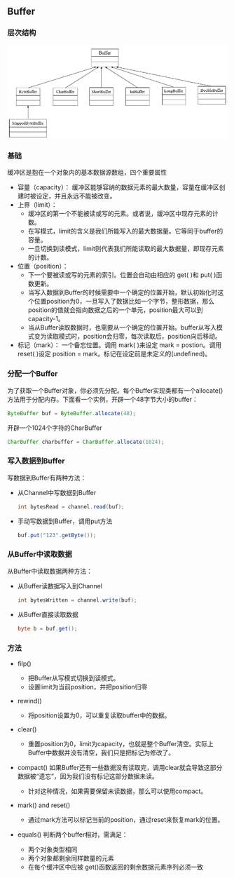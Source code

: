 ## Buffer
### 层次结构
![](./pic/Buffer层次结构图.png)
### 基础
缓冲区是抱在一个对象内的基本数据源数组，四个重要属性
* 容量（capacity）：
    缓冲区能够容纳的数据元素的最大数量，容量在缓冲区创建时被设定，并且永远不能被改变。
* 上界（limit）：
    * 缓冲区的第一个不能被读或写的元素。或者说，缓冲区中现存元素的计数。
    * 在写模式，limit的含义是我们所能写入的最大数据量。它等同于buffer的容量。
    * 一旦切换到读模式，limit则代表我们所能读取的最大数据量，即现存元素的计数。
* 位置（position）：
    * 下一个要被读或写的元素的索引。位置会自动由相应的 get( )和 put( )函数更新。 
    * 当写入数据到Buffer的时候需要中一个确定的位置开始，默认初始化时这个位置position为0，一旦写入了数据比如一个字节，整形数据，那么position的值就会指向数据之后的一个单元，position最大可以到capacity-1。
    * 当从Buffer读取数据时，也需要从一个确定的位置开始。buffer从写入模式变为读取模式时，position会归零，每次读取后，position向后移动。
* 标记（mark）：
    一个备忘位置。调用 mark( )来设定 mark = postion。调用 reset( )设定 position = mark。标记在设定前是未定义的(undefined)。

### 分配一个Buffer
为了获取一个Buffer对象，你必须先分配。每个Buffer实现类都有一个allocate()方法用于分配内存。下面看一个实例，开辟一个48字节大小的buffer：
```java
ByteBuffer buf = ByteBuffer.allocate(48);
```
开辟一个1024个字符的CharBuffer
```java
CharBuffer charbuffer = CharBuffer.allocate(1024);
```

### 写入数据到Buffer
写数据到Buffer有两种方法：
* 从Channel中写数据到Buffer
    ```java
    int bytesRead = channel.read(buf);
    ```
* 手动写数据到Buffer，调用put方法
    ```java
    buf.put("123".getByte());
    ```

### 从Buffer中读取数据
从Buffer中读取数据两种方法：
* 从Buffer读数据写入到Channel
    ```java
    int bytesWritten = channel.write(buf);
    ```
* 从Buffer直接读取数据
    ```java
    byte b = buf.get();
    ```

### 方法
* filp()
    * 把Buffer从写模式切换到读模式。
    * 设置limit为当前position，并把position归零

* rewind()
    * 将position设置为0，可以重复读取buffer中的数据。

* clear()
    * 重置position为0，limit为capacity，也就是整个Buffer清空。实际上Buffer中数据并没有清空，我们只是把标记为修改了。

* compact()
    如果Buffer还有一些数据没有读取完，调用clear就会导致这部分数据被“遗忘”，因为我们没有标记这部分数据未读。
    * 针对这种情况，如果需要保留未读数据，那么可以使用compact。

* mark() and reset()
    * 通过mark方法可以标记当前的position，通过reset来恢复mark的位置。

* equals()
    判断两个buffer相对，需满足：
    * 两个对象类型相同
    * 两个对象都剩余同样数量的元素
    * 在每个缓冲区中应被 get()函数返回的剩余数据元素序列必须一致

